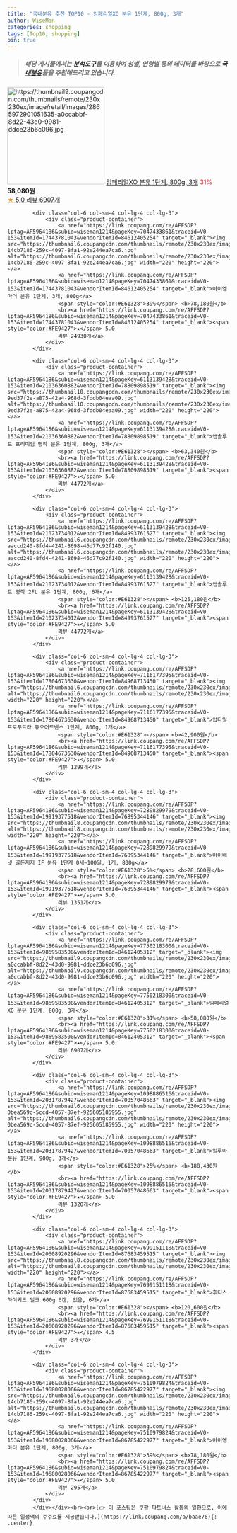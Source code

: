 ```yaml
---
title: "국내분유 추천 TOP10 - 임페리얼XO 분유 1단계, 800g, 3개"
author: WiseMan
categories: shopping
tags: [Top10, shopping]
pin: true
---
```


> ##### 해당 게시물에서는 [**분석도구**](https://itemscout.io/)를 이용하여 **성별**, **연령별** 등의 데이터를 바탕으로 [**국내분유**](https://link.coupang.com/a/baae76)들을 추천해드리고 있습니다.
<div class="container"><div class="row">
            <div class="col-6 col-sm-4 col-lg-4 col-lg-3">
                <div class="product-container">
                    <a href="https://link.coupang.com/re/AFFSDP?lptag=AF5964186&subid=wiseman1214&pageKey=7750218300&traceid=V0-153&itemId=9869583500&vendorItemId=84612405312" target="_blank"><img src="https://thumbnail9.coupangcdn.com/thumbnails/remote/230x230ex/image/retail/images/2865972901051635-a0ccabbf-8d22-43d0-9981-ddce23b6c096.jpg" alt="https://thumbnail9.coupangcdn.com/thumbnails/remote/230x230ex/image/retail/images/2865972901051635-a0ccabbf-8d22-43d0-9981-ddce23b6c096.jpg" width="220" height="220"></a>
                    <a href="https://link.coupang.com/re/AFFSDP?lptag=AF5964186&subid=wiseman1214&pageKey=7750218300&traceid=V0-153&itemId=9869583500&vendorItemId=84612405312" target="_blank">임페리얼XO 분유 1단계, 800g, 3개</a>
                    <span style="color:#E61328">31%</span> <b>58,080원</b>
                    <br><a href="https://link.coupang.com/re/AFFSDP?lptag=AF5964186&subid=wiseman1214&pageKey=7750218300&traceid=V0-153&itemId=9869583500&vendorItemId=84612405312" target="_blank"><span style="color:#FE9427">★</span> 5.0
                    리뷰 6907개</a>
                </div>
            </div>
            
            <div class="col-6 col-sm-4 col-lg-4 col-lg-3">
                <div class="product-container">
                    <a href="https://link.coupang.com/re/AFFSDP?lptag=AF5964186&subid=wiseman1214&pageKey=7047433861&traceid=V0-153&itemId=17443781043&vendorItemId=84612405254" target="_blank"><img src="https://thumbnail6.coupangcdn.com/thumbnails/remote/230x230ex/image/retail/images/8929840371404360-14cb7186-259c-4097-8fa1-92e244ea7ca6.jpg" alt="https://thumbnail6.coupangcdn.com/thumbnails/remote/230x230ex/image/retail/images/8929840371404360-14cb7186-259c-4097-8fa1-92e244ea7ca6.jpg" width="220" height="220"></a>
                    <a href="https://link.coupang.com/re/AFFSDP?lptag=AF5964186&subid=wiseman1214&pageKey=7047433861&traceid=V0-153&itemId=17443781043&vendorItemId=84612405254" target="_blank">아이엠마더 분유 1단계, 3개, 800g</a>
                    <span style="color:#E61328">39%</span> <b>78,180원</b>
                    <br><a href="https://link.coupang.com/re/AFFSDP?lptag=AF5964186&subid=wiseman1214&pageKey=7047433861&traceid=V0-153&itemId=17443781043&vendorItemId=84612405254" target="_blank"><span style="color:#FE9427">★</span> 5.0
                    리뷰 24930개</a>
                </div>
            </div>
            
            <div class="col-6 col-sm-4 col-lg-4 col-lg-3">
                <div class="product-container">
                    <a href="https://link.coupang.com/re/AFFSDP?lptag=AF5964186&subid=wiseman1214&pageKey=6113139428&traceid=V0-153&itemId=21036360882&vendorItemId=78809898519" target="_blank"><img src="https://thumbnail10.coupangcdn.com/thumbnails/remote/230x230ex/image/retail/images/8830133571052625-9ed37f2e-a875-42a4-968d-3fddb04eaa09.jpg" alt="https://thumbnail10.coupangcdn.com/thumbnails/remote/230x230ex/image/retail/images/8830133571052625-9ed37f2e-a875-42a4-968d-3fddb04eaa09.jpg" width="220" height="220"></a>
                    <a href="https://link.coupang.com/re/AFFSDP?lptag=AF5964186&subid=wiseman1214&pageKey=6113139428&traceid=V0-153&itemId=21036360882&vendorItemId=78809898519" target="_blank">앱솔루트 프리미엄 명작 분유 1단계, 800g, 3개</a>
                    <span style="color:#E61328"></span> <b>63,340원</b>
                    <br><a href="https://link.coupang.com/re/AFFSDP?lptag=AF5964186&subid=wiseman1214&pageKey=6113139428&traceid=V0-153&itemId=21036360882&vendorItemId=78809898519" target="_blank"><span style="color:#FE9427">★</span> 5.0
                    리뷰 44772개</a>
                </div>
            </div>
            
            <div class="col-6 col-sm-4 col-lg-4 col-lg-3">
                <div class="product-container">
                    <a href="https://link.coupang.com/re/AFFSDP?lptag=AF5964186&subid=wiseman1214&pageKey=6113139428&traceid=V0-153&itemId=21023734012&vendorItemId=84993761527" target="_blank"><img src="https://thumbnail6.coupangcdn.com/thumbnails/remote/230x230ex/image/retail/images/8830133137097123-aaccd240-8fd4-4241-8698-46d77c92f140.jpg" alt="https://thumbnail6.coupangcdn.com/thumbnails/remote/230x230ex/image/retail/images/8830133137097123-aaccd240-8fd4-4241-8698-46d77c92f140.jpg" width="220" height="220"></a>
                    <a href="https://link.coupang.com/re/AFFSDP?lptag=AF5964186&subid=wiseman1214&pageKey=6113139428&traceid=V0-153&itemId=21023734012&vendorItemId=84993761527" target="_blank">앱솔루트 명작 2FL 분유 1단계, 800g, 6개</a>
                    <span style="color:#E61328"></span> <b>125,180원</b>
                    <br><a href="https://link.coupang.com/re/AFFSDP?lptag=AF5964186&subid=wiseman1214&pageKey=6113139428&traceid=V0-153&itemId=21023734012&vendorItemId=84993761527" target="_blank"><span style="color:#FE9427">★</span> 5.0
                    리뷰 44772개</a>
                </div>
            </div>
            
            <div class="col-6 col-sm-4 col-lg-4 col-lg-3">
                <div class="product-container">
                    <a href="https://link.coupang.com/re/AFFSDP?lptag=AF5964186&subid=wiseman1214&pageKey=7116177395&traceid=V0-153&itemId=17804673630&vendorItemId=84968713450" target="_blank"><img src="https://thumbnail6.coupangcdn.com/thumbnails/remote/230x230ex/image/rs_quotation_api/pfsxpy4t/3f610aa019aa4c1b9f35e5c831d1e50f.jpg" alt="https://thumbnail6.coupangcdn.com/thumbnails/remote/230x230ex/image/rs_quotation_api/pfsxpy4t/3f610aa019aa4c1b9f35e5c831d1e50f.jpg" width="220" height="220"></a>
                    <a href="https://link.coupang.com/re/AFFSDP?lptag=AF5964186&subid=wiseman1214&pageKey=7116177395&traceid=V0-153&itemId=17804673630&vendorItemId=84968713450" target="_blank">압타밀 프로푸트라 듀오어드밴스 1단계, 800g, 1개</a>
                    <span style="color:#E61328"></span> <b>42,900원</b>
                    <br><a href="https://link.coupang.com/re/AFFSDP?lptag=AF5964186&subid=wiseman1214&pageKey=7116177395&traceid=V0-153&itemId=17804673630&vendorItemId=84968713450" target="_blank"><span style="color:#FE9427">★</span> 5.0
                    리뷰 1299개</a>
                </div>
            </div>
            
            <div class="col-6 col-sm-4 col-lg-4 col-lg-3">
                <div class="product-container">
                    <a href="https://link.coupang.com/re/AFFSDP?lptag=AF5964186&subid=wiseman1214&pageKey=7289829979&traceid=V0-153&itemId=19919377518&vendorItemId=76895344146" target="_blank"><img src="https://thumbnail8.coupangcdn.com/thumbnails/remote/230x230ex/image/rs_quotation_api/ahfkopnn/044cc47284344b5fb8939d6a3cf52962.png" alt="https://thumbnail8.coupangcdn.com/thumbnails/remote/230x230ex/image/rs_quotation_api/ahfkopnn/044cc47284344b5fb8939d6a3cf52962.png" width="220" height="220"></a>
                    <a href="https://link.coupang.com/re/AFFSDP?lptag=AF5964186&subid=wiseman1214&pageKey=7289829979&traceid=V0-153&itemId=19919377518&vendorItemId=76895344146" target="_blank">아이배냇 골든저지 IF 분유 1단계 0세~100일, 1개, 800g</a>
                    <span style="color:#E61328">5%</span> <b>28,600원</b>
                    <br><a href="https://link.coupang.com/re/AFFSDP?lptag=AF5964186&subid=wiseman1214&pageKey=7289829979&traceid=V0-153&itemId=19919377518&vendorItemId=76895344146" target="_blank"><span style="color:#FE9427">★</span> 5.0
                    리뷰 1351개</a>
                </div>
            </div>
            
            <div class="col-6 col-sm-4 col-lg-4 col-lg-3">
                <div class="product-container">
                    <a href="https://link.coupang.com/re/AFFSDP?lptag=AF5964186&subid=wiseman1214&pageKey=7750218300&traceid=V0-153&itemId=9869583500&vendorItemId=84612405312" target="_blank"><img src="https://thumbnail9.coupangcdn.com/thumbnails/remote/230x230ex/image/retail/images/2865972901051635-a0ccabbf-8d22-43d0-9981-ddce23b6c096.jpg" alt="https://thumbnail9.coupangcdn.com/thumbnails/remote/230x230ex/image/retail/images/2865972901051635-a0ccabbf-8d22-43d0-9981-ddce23b6c096.jpg" width="220" height="220"></a>
                    <a href="https://link.coupang.com/re/AFFSDP?lptag=AF5964186&subid=wiseman1214&pageKey=7750218300&traceid=V0-153&itemId=9869583500&vendorItemId=84612405312" target="_blank">임페리얼XO 분유 1단계, 800g, 3개</a>
                    <span style="color:#E61328">31%</span> <b>58,080원</b>
                    <br><a href="https://link.coupang.com/re/AFFSDP?lptag=AF5964186&subid=wiseman1214&pageKey=7750218300&traceid=V0-153&itemId=9869583500&vendorItemId=84612405312" target="_blank"><span style="color:#FE9427">★</span> 5.0
                    리뷰 6907개</a>
                </div>
            </div>
            
            <div class="col-6 col-sm-4 col-lg-4 col-lg-3">
                <div class="product-container">
                    <a href="https://link.coupang.com/re/AFFSDP?lptag=AF5964186&subid=wiseman1214&pageKey=1098886516&traceid=V0-153&itemId=20317879427&vendorItemId=70057048663" target="_blank"><img src="https://thumbnail6.coupangcdn.com/thumbnails/remote/230x230ex/image/retail/images/2945580363597721-0bea569c-5ccd-4057-87ef-925605185955.jpg" alt="https://thumbnail6.coupangcdn.com/thumbnails/remote/230x230ex/image/retail/images/2945580363597721-0bea569c-5ccd-4057-87ef-925605185955.jpg" width="220" height="220"></a>
                    <a href="https://link.coupang.com/re/AFFSDP?lptag=AF5964186&subid=wiseman1214&pageKey=1098886516&traceid=V0-153&itemId=20317879427&vendorItemId=70057048663" target="_blank">일루마 분유 1단계, 900g, 3개</a>
                    <span style="color:#E61328">25%</span> <b>188,430원</b>
                    <br><a href="https://link.coupang.com/re/AFFSDP?lptag=AF5964186&subid=wiseman1214&pageKey=1098886516&traceid=V0-153&itemId=20317879427&vendorItemId=70057048663" target="_blank"><span style="color:#FE9427">★</span> 5.0
                    리뷰 1320개</a>
                </div>
            </div>
            
            <div class="col-6 col-sm-4 col-lg-4 col-lg-3">
                <div class="product-container">
                    <a href="https://link.coupang.com/re/AFFSDP?lptag=AF5964186&subid=wiseman1214&pageKey=7699151118&traceid=V0-153&itemId=20608920296&vendorItemId=87683459515" target="_blank"><img src="https://thumbnail8.coupangcdn.com/thumbnails/remote/230x230ex/image/vendor_inventory/fe04/ae4114b625dc279f0b49312fb22c451d17fce7ca7e8fecbb314e7d3af3f7.jpg" alt="https://thumbnail8.coupangcdn.com/thumbnails/remote/230x230ex/image/vendor_inventory/fe04/ae4114b625dc279f0b49312fb22c451d17fce7ca7e8fecbb314e7d3af3f7.jpg" width="220" height="220"></a>
                    <a href="https://link.coupang.com/re/AFFSDP?lptag=AF5964186&subid=wiseman1214&pageKey=7699151118&traceid=V0-153&itemId=20608920296&vendorItemId=87683459515" target="_blank">후디스 하이키드 밀크 600g 6캔, 없음, 6개</a>
                    <span style="color:#E61328"></span> <b>120,600원</b>
                    <br><a href="https://link.coupang.com/re/AFFSDP?lptag=AF5964186&subid=wiseman1214&pageKey=7699151118&traceid=V0-153&itemId=20608920296&vendorItemId=87683459515" target="_blank"><span style="color:#FE9427">★</span> 4.5
                    리뷰 3개</a>
                </div>
            </div>
            
            <div class="col-6 col-sm-4 col-lg-4 col-lg-3">
                <div class="product-container">
                    <a href="https://link.coupang.com/re/AFFSDP?lptag=AF5964186&subid=wiseman1214&pageKey=7510979824&traceid=V0-153&itemId=19680028066&vendorItemId=86785422977" target="_blank"><img src="https://thumbnail6.coupangcdn.com/thumbnails/remote/230x230ex/image/retail/images/8929840371404360-14cb7186-259c-4097-8fa1-92e244ea7ca6.jpg" alt="https://thumbnail6.coupangcdn.com/thumbnails/remote/230x230ex/image/retail/images/8929840371404360-14cb7186-259c-4097-8fa1-92e244ea7ca6.jpg" width="220" height="220"></a>
                    <a href="https://link.coupang.com/re/AFFSDP?lptag=AF5964186&subid=wiseman1214&pageKey=7510979824&traceid=V0-153&itemId=19680028066&vendorItemId=86785422977" target="_blank">아이엠마더 분유 1단계, 800g, 3개</a>
                    <span style="color:#E61328">39%</span> <b>78,180원</b>
                    <br><a href="https://link.coupang.com/re/AFFSDP?lptag=AF5964186&subid=wiseman1214&pageKey=7510979824&traceid=V0-153&itemId=19680028066&vendorItemId=86785422977" target="_blank"><span style="color:#FE9427">★</span> 5.0
                    리뷰 295개</a>
                </div>
            </div>
            </div></div><br><br>[👉 이 포스팅은 쿠팡 파트너스 활동의 일환으로, 이에 따른 일정액의 수수료를 제공받습니다.](https://link.coupang.com/a/baae76){: .center}